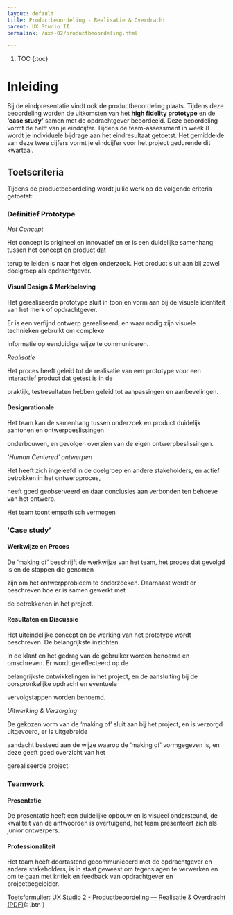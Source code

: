 ```yaml
---
layout: default
title: Productbeoordeling - Realisatie & Overdracht
parent: UX Studio II
permalink: /uxs-02/productbeoordeling.html

---
```


1. TOC
{:toc}

# Inleiding

Bij de eindpresentatie vindt ook de productbeoordeling plaats. Tijdens
deze beoordeling worden de uitkomsten van het **high fidelity
prototype** en de **‘case study’** samen met de opdrachtgever
beoordeeld. Deze beoordeling vormt de helft van je eindcijfer. Tijdens
de team-assessment in week 8 wordt je individuele bijdrage aan het
eindresultaat getoetst. Het gemiddelde van deze twee cijfers vormt je
eindcijfer voor het project gedurende dit kwartaal.


## Toetscriteria

Tijdens de productbeoordeling wordt jullie werk op de volgende criteria
getoetst:

### Definitief Prototype 

*Het Concept*

Het concept is origineel en innovatief en er is een duidelijke samenhang
tussen het concept en product dat

terug te leiden is naar het eigen onderzoek. Het product sluit aan bij
zowel doelgroep als opdrachtgever.

#### Visual Design & Merkbeleving 

Het gerealiseerde prototype sluit in toon en vorm aan bij de visuele
identiteit van het merk of opdrachtgever.

Er is een verfijnd ontwerp gerealiseerd, en waar nodig zijn visuele
technieken gebruikt om complexe

informatie op eenduidige wijze te communiceren.

*Realisatie*

Het proces heeft geleid tot de realisatie van een prototype voor een
interactief product dat getest is in de

praktijk, testresultaten hebben geleid tot aanpassingen en
aanbevelingen.

#### Designrationale

Het team kan de samenhang tussen onderzoek en product duidelijk aantonen
en ontwerpbeslissingen

onderbouwen, en gevolgen overzien van de eigen ontwerpbeslissingen.

*‘Human Centered’ ontwerpen*

Het heeft zich ingeleefd in de doelgroep en andere stakeholders, en
actief betrokken in het ontwerpproces,

heeft goed geobserveerd en daar conclusies aan verbonden ten behoeve van
het ontwerp.

Het team toont empathisch vermogen

### 'Case study’

#### Werkwijze en Proces 

De ‘making of’ beschrijft de werkwijze van het team, het proces dat
gevolgd is en de stappen die genomen

zijn om het ontwerpprobleem te onderzoeken. Daarnaast wordt er
beschreven hoe er is samen gewerkt met

de betrokkenen in het project.

#### Resultaten en Discussie 

Het uiteindelijke concept en de werking van het prototype wordt
beschreven. De belangrijkste inzichten

in de klant en het gedrag van de gebruiker worden benoemd en omschreven.
Er wordt gereflecteerd op de

belangrijkste ontwikkelingen in het project, en de aansluiting bij de
oorspronkelijke opdracht en eventuele

vervolgstappen worden benoemd.

*Uitwerking & Verzorging*

De gekozen vorm van de ‘making of’ sluit aan bij het project, en is
verzorgd uitgevoerd, er is uitgebreide

aandacht besteed aan de wijze waarop de ‘making of’ vormgegeven is, en
deze geeft goed overzicht van het

gerealiseerde project.

### Teamwork

#### Presentatie 

De presentatie heeft een duidelijke opbouw en is visueel ondersteund, de
kwaliteit van de antwoorden is overtuigend, het team presenteert zich
als junior ontwerpers.

#### Professionaliteit

Het team heeft doortastend gecommuniceerd met de opdrachtgever en andere
stakeholders, is in staat geweest om tegenslagen te verwerken en om te
gaan met kritiek en feedback van opdrachtgever en projectbegeleider.

[Toetsformulier: UX Studio 2 - Productbeoordeling — Realisatie & Overdracht (PDF)](01_UXS2_Productbeoordeling.pdf){: .btn }
